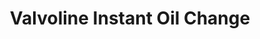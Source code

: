 ---
title: "Valvoline Instant Oil Change"
url: /cranston/valvoline-instant-oil-change/
shop: car repair
---